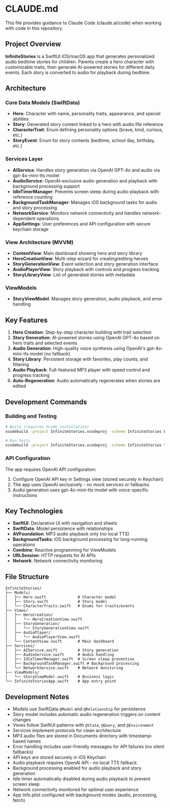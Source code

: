 # CLAUDE.md

This file provides guidance to Claude Code (claude.ai/code) when working with code in this repository.

## Project Overview

**InfiniteStories** is a SwiftUI iOS/macOS app that generates personalized audio bedtime stories for children. Parents create a hero character with customizable traits, then generate AI-powered stories for different daily events. Each story is converted to audio for playback during bedtime.

## Architecture

### Core Data Models (SwiftData)
- **Hero**: Character with name, personality traits, appearance, and special abilities
- **Story**: Generated story content linked to a hero with audio file reference
- **CharacterTrait**: Enum defining personality options (brave, kind, curious, etc.)
- **StoryEvent**: Enum for story contexts (bedtime, school day, birthday, etc.)

### Services Layer
- **AIService**: Handles story generation via OpenAI GPT-4o and audio via gpt-4o-mini-tts model
- **AudioService**: OpenAI-exclusive audio generation and playback with background processing support
- **IdleTimerManager**: Prevents screen sleep during audio playback with reference counting
- **BackgroundTaskManager**: Manages iOS background tasks for audio and story processing
- **NetworkService**: Monitors network connectivity and handles network-dependent operations
- **AppSettings**: User preferences and API configuration with secure keychain storage

### View Architecture (MVVM)
- **ContentView**: Main dashboard showing hero and story library
- **HeroCreationView**: Multi-step wizard for creating/editing heroes
- **StoryGenerationView**: Event selection and story generation interface
- **AudioPlayerView**: Story playback with controls and progress tracking
- **StoryLibraryView**: List of generated stories with metadata

### ViewModels
- **StoryViewModel**: Manages story generation, audio playback, and error handling

## Key Features

1. **Hero Creation**: Step-by-step character building with trait selection
2. **Story Generation**: AI-powered stories using OpenAI GPT-4o based on hero traits and selected events
3. **Audio Generation**: High-quality voice synthesis using OpenAI's gpt-4o-mini-tts model (no fallback)
4. **Story Library**: Persistent storage with favorites, play counts, and filtering
5. **Audio Playback**: Full-featured MP3 player with speed control and progress tracking
6. **Auto-Regeneration**: Audio automatically regenerates when stories are edited

## Development Commands

### Building and Testing
```bash
# Build (requires Xcode installation)
xcodebuild -project InfiniteStories.xcodeproj -scheme InfiniteStories build

# Run tests
xcodebuild -project InfiniteStories.xcodeproj -scheme InfiniteStories test
```

### API Configuration
The app requires OpenAI API configuration:
1. Configure OpenAI API key in Settings view (stored securely in Keychain)
2. The app uses OpenAI exclusively - no mock services or fallbacks
3. Audio generation uses gpt-4o-mini-tts model with voice-specific instructions

## Key Technologies

- **SwiftUI**: Declarative UI with navigation and sheets
- **SwiftData**: Model persistence with relationships
- **AVFoundation**: MP3 audio playback only (no local TTS)
- **BackgroundTasks**: iOS background processing for long-running operations
- **Combine**: Reactive programming for ViewModels
- **URLSession**: HTTP requests for AI APIs
- **Network**: Network connectivity monitoring

## File Structure

```
InfiniteStories/
├── Models/
│   ├── Hero.swift              # Character model
│   ├── Story.swift             # Story model  
│   └── CharacterTraits.swift   # Enums for traits/events
├── Views/
│   ├── HeroCreation/
│   │   └── HeroCreationView.swift
│   ├── StoryGeneration/
│   │   └── StoryGenerationView.swift
│   ├── AudioPlayer/
│   │   └── AudioPlayerView.swift
│   └── ContentView.swift       # Main dashboard
├── Services/
│   ├── AIService.swift         # Story generation
│   ├── AudioService.swift      # Audio handling
│   ├── IdleTimerManager.swift  # Screen sleep prevention
│   ├── BackgroundTaskManager.swift # Background processing
│   └── NetworkService.swift    # Network monitoring
├── ViewModels/
│   └── StoryViewModel.swift    # Business logic
└── InfiniteStoriesApp.swift    # App entry point
```

## Development Notes

- Models use SwiftData `@Model` and `@Relationship` for persistence
- Story model includes automatic audio regeneration triggers on content changes
- Views follow SwiftUI patterns with `@State`, `@Query`, and `@Environment`
- Services implement protocols for clean architecture
- MP3 audio files are stored in Documents directory with timestamp-based names
- Error handling includes user-friendly messages for API failures (no silent fallbacks)
- API keys are stored securely in iOS Keychain
- Audio playback requires OpenAI API - no local TTS fallback
- Background processing enabled for audio playback and story generation
- Idle timer automatically disabled during audio playback to prevent screen sleep
- Network connectivity monitored for optimal user experience
- App Info.plist configured with background modes (audio, processing, fetch)